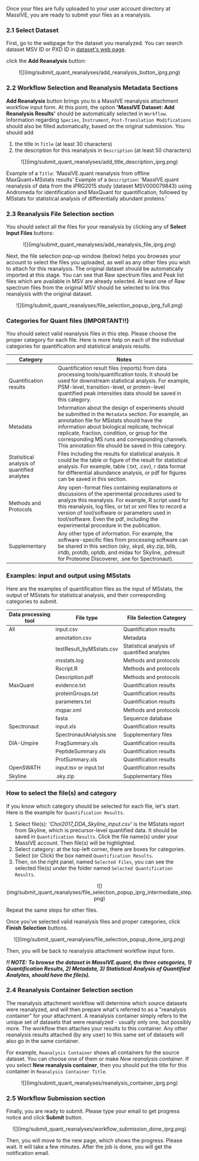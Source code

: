 
Once your files are fully uploaded to your user account directory at MassIVE, you are ready to submit your files as a reanalysis. 


### 2.1 Select Dataset

First, go to the webpage for the dataset you reanalyzed. You can search dataset MSV ID or PXD ID in [dataset's web page](../access_public_datasets.md#MassIVEDatasetBrowsing-ViewingaDataset).

click the **Add Reanalysis** button:

<center>
![](img/submit_quant_reanalyses/add_reanalysis_button_iprg.png)
</center>


### 2.2 Workflow Selection and Reanalysis Metadata Sections

**Add Reanalysis** button brings you to a MassIVE reanalysis attachment workflow input form.
At this point, the option **'MassIVE Dataset: Add Reanalysis Results'** should be automatically selected in `Workflow`. Information regarding `Species`, `Instrument`, `Post-Translation Modifications` should also be filled automatically, based on the original submission. You should add 

1. the title in `Title` (at least 30 characters)
2. the description for this reanalysis in `Description` (at least 50 characters)


<center>
![](img/submit_quant_reanalyses/add_title_description_iprg.png)
</center>

Example of a `Title`: 'MassIVE.quant reanalysis from offline MaxQuant+MSstats results'
Example of a `Description`: 'MassIVE.quant reanalysis of data from the iPRG2015 study (dataset MSV000079843) using Andromeda for identification and MaxQuant for quantification, followed by MSstats for statistical analysis of differentially abundant proteins.'


### 2.3 Reanalysis File Selection section 
You should select all the files for your reanalysis by clicking any of **Select Input Files** buttons:

<center>
![](img/submit_quant_reanalyses/add_reanalysis_file_iprg.png)
</center>


Next, the file selection pop-up window (below) helps you browses your account to select the files you uploaded, as well as any other files you wish to attach for this reanalysis. The original dataset should be automatically imported at this stage. You can see that Raw spectrum files and Peak list files which are available in MSV are already selected. At least one of Raw spectrum files from the original MSV should be selected to link this reanalysis with the original dataset.


<center>
![](img/submit_quant_reanalyses/file_selection_popup_iprg_full.png)
</center>


### Categories for Quant files (IMPORTANT!!)
You should select valid reanalysis files in this step. Please choose the proper category for each file. Here is more help on each of the individual categories for quantification and statistical analysis results.


| Category                                     | Notes                                                                                    |
| -------------------------------------------- | ---------------------------------------------------------------------------------------- |
| Quantification results                       | Quantification result files (reports) from data processing tools/quantification tools. It should be used for downstream statistical analysis. For example, PSM-level, transition-level, or protein-level quantified peak intensities data should be saved in this category.  |
| Metadata                                     | Information about the design of experiments should be submitted in the `Metadata` section. For example, an annotation file for MSstats should have the information about biological replicate, technical replicate, fraction, condition, or group for the corresponding MS runs and corresponding channels. This annotation file should be saved in this category.|
| Statisitical analysis of quantified analytes | Files including the results for statistical analysis. It could be the table or figure of the result for statistical analysis. For example, table (.txt, .csv), r data format for differential abundance analysis, or pdf for figures can be saved in this section. |
| Methods and Protocols                        | Any open-format files containing explanations or discussions of the xperimental procedures used to analyze this reanalysis. For example, R script used for this reanalysis, log files, or txt or xml files to record a version of tool/software or parameters used in tool/software. Even the pdf, including the experimental procedure in the publication. |
| Supplementary                                | Any other type of information. For example, the software-specific files from processing software can be shared in this section (sky, skyd, sky.zip, blib, irtdb, protdb, optdb, and midas for Skyline, .pdresult for Proteome Discoverer, .sne for Spectronaut).|


### Examples: input and output using MSstats 

Here are the examples of quantification files as the input of MSstats, the output of MSstats for statistical analysis, and their corresponding categories to submit.

| Data processing tool | File type                | File Selection Category                     |
| -------------------- | ------------------------ | ------------------------------------------- |
| All                  | input.csv                | Quantification results                      |
|                      | annotation.csv           | Metadata                                    |
|                      | testResult_byMSstats.csv | Statistical analysis of quantified analytes |
|                      | msstats.log              | Methods and protocols                       |
|                      | Rscript.R                | Methods and protocols                       |
|                      | Description.pdf          | Methods and protocols                       |
| MaxQuant             | evidence.txt             | Quantification results                      |
|                      | proteinGroups.txt        | Quantification results                      |
|                      | parameters.txt           | Quantification results                      |
|                      | mqpar.xml                | Methods and protocols                       |
|                      | fasta                    | Sequence database                           |
| Spectronaut          | input.xls                | Quantification results                      |
|                      | SpectronautAnalysis.sne  | Supplementary files                         |
| DIA-Umpire           | FragSummary.xls          | Quantification results                      |
|                      | PeptideSummary.xls       | Quantification results                      |
|                      | ProtSummary.xls          | Quantification results                      |
| OpenSWATH            | input.tsv or input.txt   | Quantification results                      |
| Skyline              | .sky.zip                 | Supplementary files                         |


### How to select the file(s) and category
If you know which category should be selected for each file, let's start. Here is the example for `Quantification Results`.

1. Select file(s): *'Choi2017_DDA_Skyline_input.csv'* is the MSstats report from Skyline, which is precursor-level quantified data. It should be saved in `Quantification Results`. Click the file name(s) under your MassIVE account. Then file(s) will be highlighted.
2. Select category: at the top-left corner, there are boxes for categories. Select (or Click) the box named `Quantification Results`.
3. Then, on the right panel, named `Selected Files`, you can see the selected file(s) under the folder named `Selected Quantification Results`.


<center>
![](img/submit_quant_reanalyses/file_selection_popup_iprg_intermediate_step.png)
</center>

Repeat the same steps for other files.


Once you've selected valid reanalysis files and proper categories, click **Finish Selection** buttons. 

<center>
![](img/submit_quant_reanalyses/file_selection_popup_done_iprg.png)
</center>

Then, you will be back to reanalysis attachment workflow input form.

**_!! NOTE: To browse the dataset in MassIVE.quant, the three categories, 1) Quantification Results, 2) Metadata, 3) Statistical Analysis of Quantified Analytes, should have the file(s)._**


### 2.4 Reanalysis Container Selection section

The reanalysis attachment workflow will determine which source datasets were reanalyzed, and will then prepare what's referred to as a "reanalysis container" for your attachment. A reanalysis container simply refers to the unique set of datasets that were reanalyzed - usually only one, but possibly more. The workflow then attaches your results to this container. Any other reanalysis results attached (by any user) to this same set of datasets will also go in the same container.

For example, `Reanalysis Container` shows all containers for the source dataset. You can choose one of them or make *New reanalysis container*. If you select **New reanalysis container**, then you should put the title for this container in `Reanalysis Container Title`.

<center>
![](img/submit_quant_reanalyses/reanalysis_container_iprg.png)
</center>


### 2.5 Workflow Submission section

Finally, you are ready to submit. Please type your email to get progress notice and click **Submit** button.

<center>
![](img/submit_quant_reanalyses/workflow_submission_done_iprg.png)
</center>


Then, you will move to the new page, which shows the progress. Please wait. It will take a few minutes. After the job is done, you will get the notification email.


